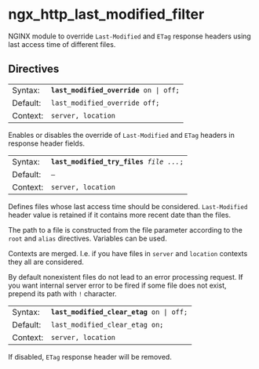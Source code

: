 # ngx_http_last_modified_filter
NGINX module to override `Last-Modified` and `ETag` response headers using last access time of different files.

## Directives

<table>
  <tr>
    <td align="left">Syntax:</td>
    <td><code><strong>last_modified_override</strong> on | off;</code></td>
  </tr>
  <tr>
    <td align="left">Default:</td>
    <td><code>last_modified_override off;</code></td>
  </tr>
  <tr>
    <td align="left">Context:</td>
    <td><code>server, location</code></td>
  </tr>
</table>

Enables or disables the override of `Last-Modified` and `ETag` headers in response header fields.

<table>
  <tr>
    <td align="left">Syntax:</td>
    <td><code><strong>last_modified_try_files</strong> <i>file ...</i>;</code></td>
  </tr>
  <tr>
    <td align="left">Default:</td>
    <td><code>—</code></td>
  </tr>
  <tr>
    <td align="left">Context:</td>
    <td><code>server, location</code></td>
  </tr>
</table>

Defines files whose last access time should be considered. `Last-Modified` header value is retained if it contains more recent date than the files.

The path to a file is constructed from the file parameter according to the `root` and `alias` directives. Variables can be used.

Contexts are merged. I.e. if you have files in `server` and `location` contexts they all are considered.

By default nonexistent files do not lead to an error processing request. If you want internal server error to be fired if some file does not exist, prepend its path with `!` character.

<table>
  <tr>
    <td align="left">Syntax:</td>
    <td><code><strong>last_modified_clear_etag</strong> on | off;</code></td>
  </tr>
  <tr>
    <td align="left">Default:</td>
    <td><code>last_modified_clear_etag on;</code></td>
  </tr>
  <tr>
    <td align="left">Context:</td>
    <td><code>server, location</code></td>
  </tr>
</table>

If disabled, `ETag` response header will be removed.
